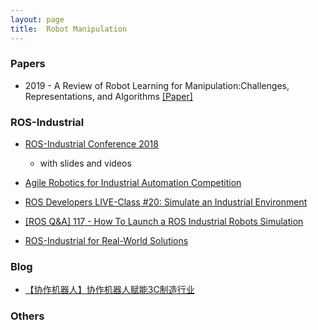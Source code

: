 ```yaml
---
layout: page
title:  Robot Manipulation
---
```


### Papers

- 2019 - A Review of Robot Learning for Manipulation:Challenges, Representations, and Algorithms [[Paper]](https://arxiv.org/pdf/1907.03146.pdf)

### ROS-Industrial

- [ROS-Industrial Conference 2018](https://rosindustrial.org/events/2018/12/11/ros-industrial-conference-2018)
	- with slides and videos

- [Agile Robotics for Industrial Automation Competition](http://gazebosim.org/ariac)
- [ROS Developers LIVE-Class #20: Simulate an Industrial Environment](https://www.youtube.com/watch?v=i2QAsd8G0eE)
- [[ROS Q&A] 117 - How To Launch a ROS Industrial Robots Simulation](https://www.youtube.com/watch?v=fowYInH4e0c)

- [ROS-Industrial for Real-World Solutions](https://www.robotics.org/content-detail.cfm/Industrial-Robotics-Industry-Insights/ROS-Industrial-for-Real-World-Solutions/content_id/7919)

### Blog

- [【协作机器人】协作机器人赋能3C制造行业](http://www.zhuanzhi.ai/document/91d9569f9d136be37f9d0557cc0b3f11)

### Others

